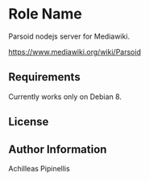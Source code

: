 Role Name
=========

Parsoid nodejs server for Mediawiki.

<https://www.mediawiki.org/wiki/Parsoid>

Requirements
------------

Currently works only on Debian 8.

License
-------


Author Information
------------------

Achilleas Pipinellis
